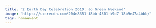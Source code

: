 ```yaml
---
title: '2 Earth Day Celebration 2019: Go Green Weekend'
image: 'https://ucarecdn.com/204e8351-38bb-4301-b9d7-18b9e47a4bbb/'
tags: homeevent
---
```


